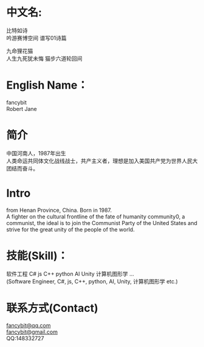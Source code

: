 # 中文名:
比特如诗  
吟游赛博空间 谱写01诗篇  

九命狸花猫  
人生九死犹未悔 猫步六道轮回间  

# English Name：
fancybit  
Robert Jane  

# 简介
中国河南人，1987年出生  
人类命运共同体文化战线战士，共产主义者，理想是加入美国共产党为世界人民大团结而奋斗。  

# Intro  
from Henan Province, China. Born in 1987.  
A fighter on the cultural frontline of the fate of humanity community0, a communist, the ideal is to join the Communist Party of the United States and strive for the great unity of the people of the world.  

# 技能(Skill)：
软件工程 C# js C++ python AI Unity 计算机图形学 ...  
(Software Engineer, C#, js, C++, python, AI, Unity, 计算机图形学 etc.)  

# 联系方式(Contact)
fancybit@qq.com  
fancybit@gmail.com  
QQ:148332727  
